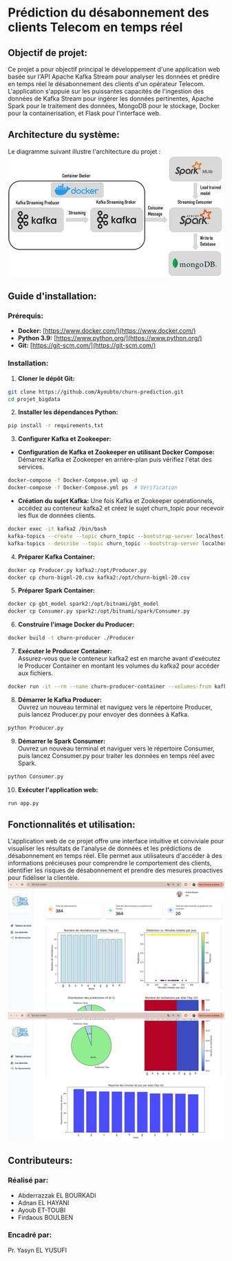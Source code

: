 # Prédiction du désabonnement des clients Telecom en temps réel

## Objectif de projet:
Ce projet a pour objectif principal le développement d'une application web basée sur l'API Apache Kafka Stream pour analyser les données et prédire en temps réel le désabonnement des clients d'un opérateur Telecom. L'application s'appuie sur les puissantes capacités de l'ingestion des données de Kafka Stream pour ingérer les données pertinentes, Apache Spark pour le traitement des données, MongoDB pour le stockage, Docker pour la containerisation, et Flask pour l'interface web.

## Architecture du système:
Le diagramme suivant illustre l'architecture du projet :
![Architecture du système](flow_chart.png)

## Guide d'installation:

### Prérequis:
* **Docker:** [https://www.docker.com/](https://www.docker.com/)
* **Python 3.9:** [https://www.python.org/](https://www.python.org/)
* **Git:** [https://git-scm.com/](https://git-scm.com/)

### Installation:

1. **Cloner le dépôt Git:**
```bash
git clone https://github.com/Ayoubto/churn-prediction.git
cd projet_bigdata
```

2. **Installer les dépendances Python:**
```bash
pip install -r requirements.txt
```

3. **Configurer Kafka et Zookeeper:**
* **Configuration de Kafka et Zookeeper en utilisant Docker Compose:** Démarrez Kafka et Zookeeper en arrière-plan puis vérifiez l'état des services.
```bash
docker-compose -f Docker-Compose.yml up -d
docker-compose -f Docker-Compose.yml ps  # Vérification
```
* **Création du sujet Kafka:** Une fois Kafka et Zookeeper opérationnels, accédez au conteneur kafka2 et créez le sujet churn_topic pour recevoir les flux de données clients.
```bash
docker exec -it kafka2 /bin/bash
kafka-topics --create --topic churn_topic --bootstrap-server localhost:9092
kafka-topics --describe --topic churn_topic --bootstrap-server localhost:9092  # Vérification
```

4. **Préparer Kafka Container:**
```bash
docker cp Producer.py kafka2:/opt/Producer.py
docker cp churn-bigml-20.csv kafka2:/opt/churn-bigml-20.csv
```

5. **Préparer Spark Container:**
```bash
docker cp gbt_model spark2:/opt/bitnami/gbt_model
docker cp Consumer.py spark2:/opt/bitnami/spark/Consumer.py
```

6. **Construire l'image Docker du Producer:**
```bash
docker build -t churn-producer ./Producer
```

7. **Exécuter le Producer Container:**
<br>Assurez-vous que le conteneur kafka2 est en marche avant d'exécutez le Producer Container en montant les volumes du kafka2 pour accéder aux fichiers.
```bash
docker run -it --rm --name churn-producer-container --volumes-from kafka2 churn-producer
```

8. **Démarrer le Kafka Producer:**
<br>Ouvrez un nouveau terminal et naviguez vers le répertoire Producer, puis lancez Producer.py pour envoyer des données à Kafka.
```bash
python Producer.py
```

9. **Démarrer le Spark Consumer:**
<br>Ouvrez un nouveau terminal et naviguer vers le répertoire Consumer, puis lancez Consumer.py pour traiter les données en temps réel avec Spark.
```bash
python Consumer.py
```

10. **Exécuter l'application web:**
```bash
run app.py
```

## Fonctionnalités et utilisation:
L'application web de ce projet offre une interface intuitive et conviviale pour visualiser les résultats de l'analyse de données et les prédictions de désabonnement en temps réel. Elle permet aux utilisateurs d'accéder à des informations précieuses pour comprendre le comportement des clients, identifier les risques de désabonnement et prendre des mesures proactives pour fidéliser la clientèle.
![Application web](web_interface1.jpg)
![Application web](web_interface2.jpg)

## Contributeurs:

### Réalisé par:
* Abderrazzak EL BOURKADI
* Adnan EL HAYANI
* Ayoub ET-TOUBI
* Firdaous BOULBEN

### Encadré par:
Pr. Yasyn EL YUSUFI
